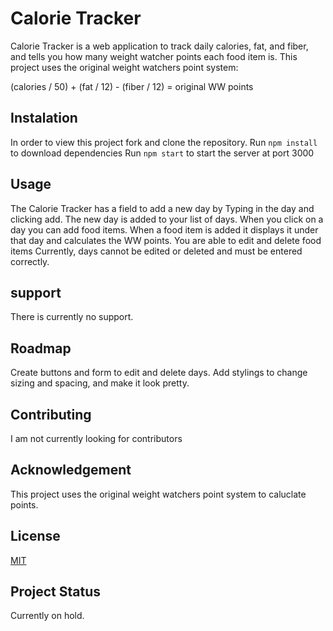 # Calorie Tracker

Calorie Tracker is a web application to track daily calories, fat, and fiber, and tells you how many weight watcher points each food item is. This project uses the original weight watchers point system:

(calories / 50) + (fat / 12) - (fiber / 12) = original WW points

## Instalation

In order to view this project fork and clone the repository.
Run `npm install` to download dependencies
Run `npm start` to start the server at port 3000

## Usage

The Calorie Tracker has a field to add a new day by Typing in the day and clicking add.
The new day is added to your list of days.
When you click on a day you can add food items.
When a food item is added it displays it under that day and calculates the WW points.
You are able to edit and delete food items
Currently, days cannot be edited or deleted and must be entered correctly.

## support

There is currently no support.

## Roadmap

Create buttons and form to edit and delete days.
Add stylings to change sizing and spacing, and make it look pretty.

## Contributing

I am not currently looking for contributors

## Acknowledgement

This project uses the original weight watchers point system to caluclate points.

## License

[MIT](https://choosealicense.com/licenses/mit/)

## Project Status

Currently on hold.
